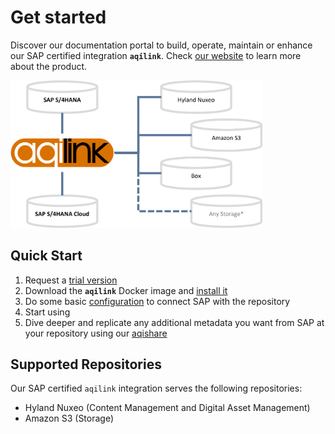 # Get started

Discover our documentation portal to build, operate, maintain or enhance our SAP certified integration **`aqilink`**. Check [our website](https://aqipro.com) to learn more about the product.


   <img src="_media/architecture_1.png" width="80%" border="0" alt="aqipro - High Level Architecture"/>


## Quick Start
1) Request a [trial version](https://try.aqipro.com)
2) Download the **`aqilink`** Docker image and [install it](./installation/)
3) Do some basic [configuration](./configuration/) to connect SAP with the repository
4) Start using 
5) Dive deeper and replicate any additional metadata you want from SAP at your repository using our [aqishare](/docs/aqishare/) 


## Supported Repositories 
Our SAP certified `aqilink` integration serves the following repositories: 
* Hyland Nuxeo (Content Management and Digital Asset Management)
* Amazon S3 (Storage)